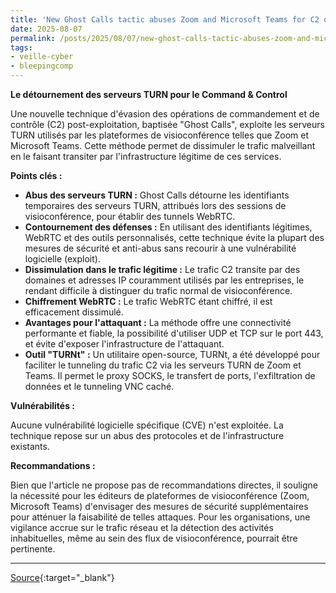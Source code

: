 ```yaml
---
title: 'New Ghost Calls tactic abuses Zoom and Microsoft Teams for C2 operations'
date: 2025-08-07
permalink: /posts/2025/08/07/new-ghost-calls-tactic-abuses-zoom-and-microsoft-teams-for-c2-operations/
tags:
- veille-cyber
- bleepingcomp
---
```

**Le détournement des serveurs TURN pour le Command & Control**

Une nouvelle technique d'évasion des opérations de commandement et de contrôle (C2) post-exploitation, baptisée "Ghost Calls", exploite les serveurs TURN utilisés par les plateformes de visioconférence telles que Zoom et Microsoft Teams. Cette méthode permet de dissimuler le trafic malveillant en le faisant transiter par l'infrastructure légitime de ces services.

**Points clés :**

*   **Abus des serveurs TURN :** Ghost Calls détourne les identifiants temporaires des serveurs TURN, attribués lors des sessions de visioconférence, pour établir des tunnels WebRTC.
*   **Contournement des défenses :** En utilisant des identifiants légitimes, WebRTC et des outils personnalisés, cette technique évite la plupart des mesures de sécurité et anti-abus sans recourir à une vulnérabilité logicielle (exploit).
*   **Dissimulation dans le trafic légitime :** Le trafic C2 transite par des domaines et adresses IP couramment utilisés par les entreprises, le rendant difficile à distinguer du trafic normal de visioconférence.
*   **Chiffrement WebRTC :** Le trafic WebRTC étant chiffré, il est efficacement dissimulé.
*   **Avantages pour l'attaquant :** La méthode offre une connectivité performante et fiable, la possibilité d'utiliser UDP et TCP sur le port 443, et évite d'exposer l'infrastructure de l'attaquant.
*   **Outil "TURNt" :** Un utilitaire open-source, TURNt, a été développé pour faciliter le tunneling du trafic C2 via les serveurs TURN de Zoom et Teams. Il permet le proxy SOCKS, le transfert de ports, l'exfiltration de données et le tunneling VNC caché.

**Vulnérabilités :**

Aucune vulnérabilité logicielle spécifique (CVE) n'est exploitée. La technique repose sur un abus des protocoles et de l'infrastructure existants.

**Recommandations :**

Bien que l'article ne propose pas de recommandations directes, il souligne la nécessité pour les éditeurs de plateformes de visioconférence (Zoom, Microsoft Teams) d'envisager des mesures de sécurité supplémentaires pour atténuer la faisabilité de telles attaques. Pour les organisations, une vigilance accrue sur le trafic réseau et la détection des activités inhabituelles, même au sein des flux de visioconférence, pourrait être pertinente.

---
[Source](https://www.bleepingcomputer.com/news/security/new-ghost-calls-tactic-abuses-zoom-and-microsoft-teams-for-c2-operations/){:target="_blank"}
